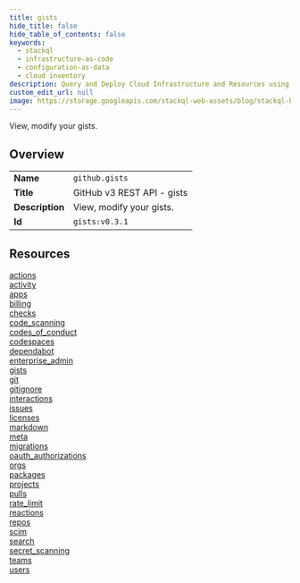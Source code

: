 ```yaml
---
title: gists
hide_title: false
hide_table_of_contents: false
keywords:
  - stackql
  - infrastructure-as-code
  - configuration-as-data
  - cloud inventory
description: Query and Deploy Cloud Infrastructure and Resources using SQL
custom_edit_url: null
image: https://storage.googleapis.com/stackql-web-assets/blog/stackql-blog-post-featured-image.png
---
```

View, modify your gists.  
    

## Overview
<table><tbody>
<tr><td><b>Name</b></td><td><code>github.gists</code></td></tr>
<tr><td><b>Title</b></td><td>GitHub v3 REST API - gists</td></tr>
<tr><td><b>Description</b></td><td>View, modify your gists.</td></tr>
<tr><td><b>Id</b></td><td><code>gists:v0.3.1</code></td></tr>
</tbody></table>

## Resources
<div class="row">
<div class="providerDocColumn">
<a href="/providers/github/gists/actions/">actions</a><br />
<a href="/providers/github/gists/activity/">activity</a><br />
<a href="/providers/github/gists/apps/">apps</a><br />
<a href="/providers/github/gists/billing/">billing</a><br />
<a href="/providers/github/gists/checks/">checks</a><br />
<a href="/providers/github/gists/code_scanning/">code_scanning</a><br />
<a href="/providers/github/gists/codes_of_conduct/">codes_of_conduct</a><br />
<a href="/providers/github/gists/codespaces/">codespaces</a><br />
<a href="/providers/github/gists/dependabot/">dependabot</a><br />
<a href="/providers/github/gists/enterprise_admin/">enterprise_admin</a><br />
<a href="/providers/github/gists/gists/">gists</a><br />
<a href="/providers/github/gists/git/">git</a><br />
<a href="/providers/github/gists/gitignore/">gitignore</a><br />
<a href="/providers/github/gists/interactions/">interactions</a><br />
<a href="/providers/github/gists/issues/">issues</a><br />
<a href="/providers/github/gists/licenses/">licenses</a><br />
</div>
<div class="providerDocColumn">
<a href="/providers/github/gists/markdown/">markdown</a><br />
<a href="/providers/github/gists/meta/">meta</a><br />
<a href="/providers/github/gists/migrations/">migrations</a><br />
<a href="/providers/github/gists/oauth_authorizations/">oauth_authorizations</a><br />
<a href="/providers/github/gists/orgs/">orgs</a><br />
<a href="/providers/github/gists/packages/">packages</a><br />
<a href="/providers/github/gists/projects/">projects</a><br />
<a href="/providers/github/gists/pulls/">pulls</a><br />
<a href="/providers/github/gists/rate_limit/">rate_limit</a><br />
<a href="/providers/github/gists/reactions/">reactions</a><br />
<a href="/providers/github/gists/repos/">repos</a><br />
<a href="/providers/github/gists/scim/">scim</a><br />
<a href="/providers/github/gists/search/">search</a><br />
<a href="/providers/github/gists/secret_scanning/">secret_scanning</a><br />
<a href="/providers/github/gists/teams/">teams</a><br />
<a href="/providers/github/gists/users/">users</a><br />
</div>
</div>
